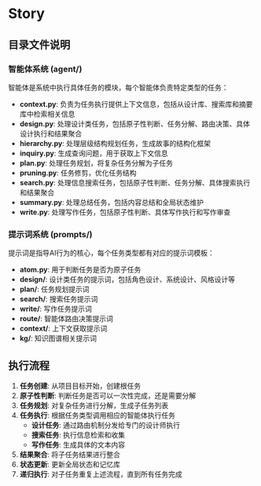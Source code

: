 # Story 

## 目录文件说明
### 智能体系统 (agent/)
智能体是系统中执行具体任务的模块，每个智能体负责特定类型的任务：
- **context.py**: 负责为任务执行提供上下文信息，包括从设计库、搜索库和摘要库中检索相关信息
- **design.py**: 处理设计类任务，包括原子性判断、任务分解、路由决策、具体设计执行和结果聚合
- **hierarchy.py**: 处理层级结构规划任务，生成故事的结构化框架
- **inquiry.py**: 生成查询问题，用于获取上下文信息
- **plan.py**: 处理任务规划，将复杂任务分解为子任务
- **pruning.py**: 任务修剪，优化任务结构
- **search.py**: 处理信息搜索任务，包括原子性判断、任务分解、具体搜索执行和结果聚合
- **summary.py**: 处理总结任务，包括内容总结和全局状态维护
- **write.py**: 处理写作任务，包括原子性判断、具体写作执行和写作审查

### 提示词系统 (prompts/)
提示词是指导AI行为的核心，每个任务类型都有对应的提示词模板：
- **atom.py**: 用于判断任务是否为原子任务
- **design/**: 设计类任务的提示词，包括角色设计、系统设计、风格设计等
- **plan/**: 任务规划提示词
- **search/**: 搜索任务提示词
- **write/**: 写作任务提示词
- **route/**: 智能体路由决策提示词
- **context/**: 上下文获取提示词
- **kg/**: 知识图谱相关提示词


## 执行流程
1. **任务创建**: 从项目目标开始，创建根任务
2. **原子性判断**: 判断任务是否可以一次性完成，还是需要分解
3. **任务规划**: 对复杂任务进行分解，生成子任务列表
4. **任务执行**: 根据任务类型调用相应的智能体执行任务
   - **设计任务**: 通过路由机制分发给专门的设计师执行
   - **搜索任务**: 执行信息检索和收集
   - **写作任务**: 生成具体的文本内容
5. **结果聚合**: 将子任务结果进行整合
6. **状态更新**: 更新全局状态和记忆库
7. **递归执行**: 对子任务重复上述流程，直到所有任务完成




